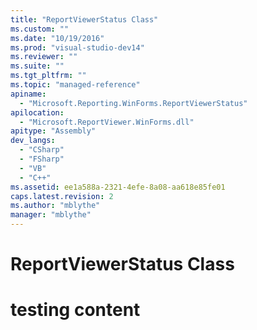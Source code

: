 ```yaml
---
title: "ReportViewerStatus Class"
ms.custom: ""
ms.date: "10/19/2016"
ms.prod: "visual-studio-dev14"
ms.reviewer: ""
ms.suite: ""
ms.tgt_pltfrm: ""
ms.topic: "managed-reference"
apiname: 
  - "Microsoft.Reporting.WinForms.ReportViewerStatus"
apilocation: 
  - "Microsoft.ReportViewer.WinForms.dll"
apitype: "Assembly"
dev_langs: 
  - "CSharp"
  - "FSharp"
  - "VB"
  - "C++"
ms.assetid: ee1a588a-2321-4efe-8a08-aa618e85fe01
caps.latest.revision: 2
ms.author: "mblythe"
manager: "mblythe"
---
```

# ReportViewerStatus Class
# testing content